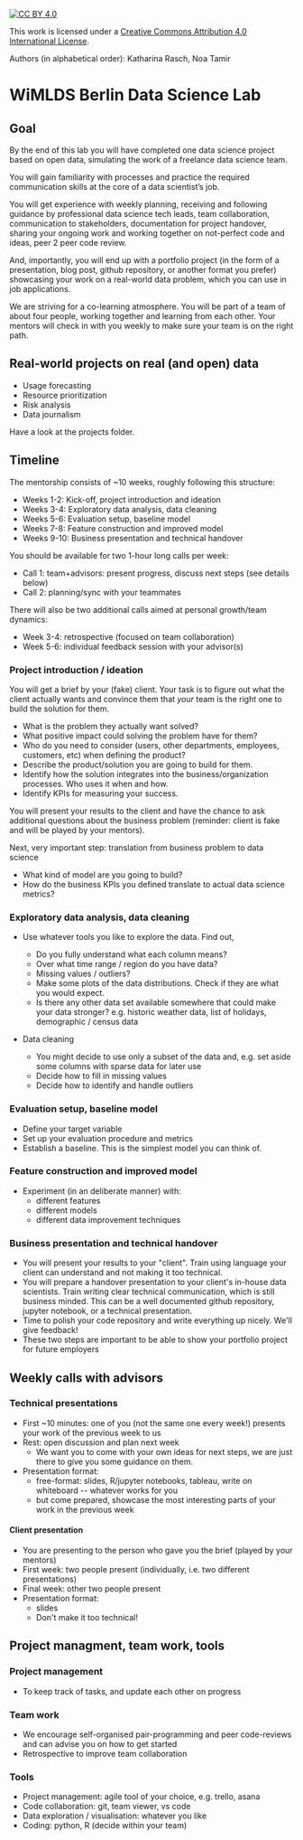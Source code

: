 
[![CC BY 4.0][cc-by-shield]][cc-by]

This work is licensed under a [Creative Commons Attribution 4.0 International License][cc-by].


[cc-by]: http://creativecommons.org/licenses/by/4.0/
[cc-by-image]: https://i.creativecommons.org/l/by/4.0/88x31.png
[cc-by-shield]: https://img.shields.io/badge/License-CC%20BY%204.0-lightgrey.svg

Authors (in alphabetical order): Katharina Rasch, Noa Tamir

# WiMLDS Berlin Data Science Lab

## Goal

By the end of this lab you will have completed one data science project based on open data, simulating the work of a freelance data science team.

You will gain familiarity with processes and practice the required communication skills at the core of a data scientist’s job. 

You will get experience with weekly planning, receiving and following guidance by professional data science tech leads, team collaboration, communication to stakeholders, documentation for project handover, sharing your ongoing work and working together on not-perfect code and ideas, peer 2 peer code review.

And, importantly, you will end up with a portfolio project (in the form of a presentation, blog post, github repository, or another format you prefer) showcasing your work on a real-world data problem, which you can use in job applications.  

We are striving for a co-learning atmosphere. You will be part of a team of about four people, working together and learning from each other. Your mentors will check in with you weekly to make sure your team is on the right path.


## Real-world projects on real (and open) data

* Usage forecasting
* Resource prioritization
* Risk analysis
* Data journalism

Have a look at the projects folder. 

## Timeline

The mentorship consists of ~10 weeks, roughly following this structure:

* Weeks 1-2: Kick-off, project introduction and ideation
* Weeks 3-4: Exploratory data analysis, data cleaning
* Weeks 5-6: Evaluation setup, baseline model
* Weeks 7-8: Feature construction and improved model
* Weeks 9-10: Business presentation and technical handover

You should be available for two 1-hour long calls per week:
* Call 1: team+advisors: present progress, discuss next steps (see details below)
* Call 2: planning/sync with your teammates

There will also be two additional calls aimed at personal growth/team dynamics:
* Week 3-4: retrospective (focused on team collaboration) 
* Week 5-6: individual feedback session with your advisor(s)

### Project introduction / ideation

You will get a brief by your (fake) client. Your task is to figure out what the client actually wants and convince them that *your* team is the right one to build the solution for them. 

* What is the problem they actually want solved?
* What positive impact could solving the problem have for them? 
* Who do you need to consider (users, other departments, employees, customers, etc) when defining the product?
* Describe the product/solution you are going to build for them.
* Identify how the solution integrates into the business/organization processes. Who uses it when and how.
* Identify KPIs for measuring your success.

You will present your results to the client and have the chance to ask additional questions about the business problem (reminder: client is fake and will be played by your mentors).

Next, very important step: translation from business problem to data science

* What kind of model are you going to build?
* How do the business KPIs you defined translate to actual data science metrics?


### Exploratory data analysis, data cleaning

* Use whatever tools you like to explore the data. Find out, 
   	* Do you fully understand what each column means?
   	* Over what time range / region do you have data?
   	* Missing values / outliers?
	* Make some plots of the data distributions. Check if they are what you would expect.
	* Is there any other data set available somewhere that could make your data stronger? e.g. historic weather data, list of holidays, demographic / census data

* Data cleaning
	* You might decide to use only a subset of the data and, e.g. set aside some columns with sparse data for later use
	* Decide how to fill in missing values
	* Decide how to identify and handle outliers
 
### Evaluation setup, baseline model

* Define your target variable
* Set up your evaluation procedure and metrics 
* Establish a baseline. This is the simplest model you can think of.

### Feature construction and improved model

* Experiment (in an deliberate manner) with:
    * different features
    * different models
    * different data improvement techniques
    
### Business presentation and technical handover

* You will present your results to your "client". Train using language your client can understand and not making it too technical.
* You will prepare a handover presentation to your client's in-house data scientists. Train writing clear technical communication, which is still business minded. This can be a well documented github repository, jupyter notebook, or a technical presentation.
* Time to polish your code repository and write everything up nicely. We'll give feedback! 
* These two steps are important to be able to show your portfolio project for future employers

## Weekly calls with advisors

### Technical presentations

* First ~10 minutes: one of you (not the same one every week!) presents your work of the previous week to us
* Rest: open discussion and plan next week
    * We want you to come with your own ideas for next steps, we are just there to give you some guidance on them.
* Presentation format:
    * free-format: slides, R/jupyter notebooks, tableau, write on whiteboard -- whatever works for you
    * but come prepared, showcase the most interesting parts of your work in the previous week

#### Client presentation

* You are presenting to the person who gave you the brief (played by your mentors)
* First week: two people present (individually, i.e. two different presentations)
* Final week: other two people present
* Presentation format:
    * slides
    * Don't make it too technical! 

## Project managment, team work, tools

### Project management
* To keep track of tasks, and update each other on progress

### Team work

* We encourage self-organised pair-programming and peer code-reviews and can advise you on how to get started
* Retrospective to improve team collaboration

### Tools

* Project management: agile tool of your choice, e.g. trello, asana
* Code collaboration: git, team viewer, vs code
* Data exploration / visualisation: whatever you like
* Coding: python, R (decide within your team)

